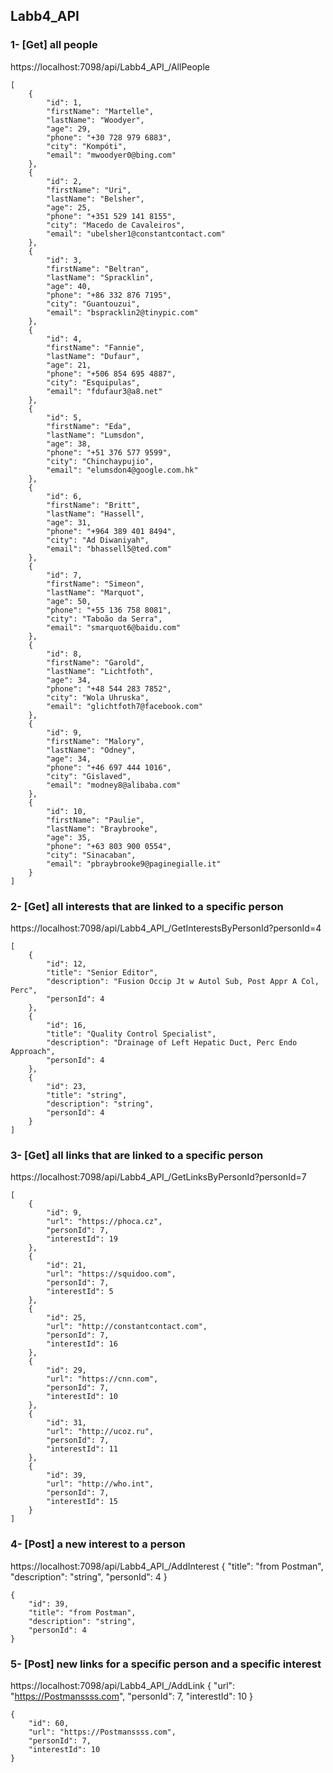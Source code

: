 ## Labb4_API

### 1- [Get] all people
https://localhost:7098/api/Labb4_API_/AllPeople
```
[
    {
        "id": 1,
        "firstName": "Martelle",
        "lastName": "Woodyer",
        "age": 29,
        "phone": "+30 728 979 6883",
        "city": "Kompóti",
        "email": "mwoodyer0@bing.com"
    },
    {
        "id": 2,
        "firstName": "Uri",
        "lastName": "Belsher",
        "age": 25,
        "phone": "+351 529 141 8155",
        "city": "Macedo de Cavaleiros",
        "email": "ubelsher1@constantcontact.com"
    },
    {
        "id": 3,
        "firstName": "Beltran",
        "lastName": "Spracklin",
        "age": 40,
        "phone": "+86 332 876 7195",
        "city": "Guantouzui",
        "email": "bspracklin2@tinypic.com"
    },
    {
        "id": 4,
        "firstName": "Fannie",
        "lastName": "Dufaur",
        "age": 21,
        "phone": "+506 854 695 4887",
        "city": "Esquipulas",
        "email": "fdufaur3@a8.net"
    },
    {
        "id": 5,
        "firstName": "Eda",
        "lastName": "Lumsdon",
        "age": 38,
        "phone": "+51 376 577 9599",
        "city": "Chinchaypujio",
        "email": "elumsdon4@google.com.hk"
    },
    {
        "id": 6,
        "firstName": "Britt",
        "lastName": "Hassell",
        "age": 31,
        "phone": "+964 389 401 8494",
        "city": "Ad Diwaniyah",
        "email": "bhassell5@ted.com"
    },
    {
        "id": 7,
        "firstName": "Simeon",
        "lastName": "Marquot",
        "age": 50,
        "phone": "+55 136 758 8081",
        "city": "Taboão da Serra",
        "email": "smarquot6@baidu.com"
    },
    {
        "id": 8,
        "firstName": "Garold",
        "lastName": "Lichtfoth",
        "age": 34,
        "phone": "+48 544 283 7852",
        "city": "Wola Uhruska",
        "email": "glichtfoth7@facebook.com"
    },
    {
        "id": 9,
        "firstName": "Malory",
        "lastName": "Odney",
        "age": 34,
        "phone": "+46 697 444 1016",
        "city": "Gislaved",
        "email": "modney8@alibaba.com"
    },
    {
        "id": 10,
        "firstName": "Paulie",
        "lastName": "Braybrooke",
        "age": 35,
        "phone": "+63 803 900 0554",
        "city": "Sinacaban",
        "email": "pbraybrooke9@paginegialle.it"
    }
]

```

### 2- [Get] all interests that are linked to a specific person 
https://localhost:7098/api/Labb4_API_/GetInterestsByPersonId?personId=4 
```
[
    {
        "id": 12,
        "title": "Senior Editor",
        "description": "Fusion Occip Jt w Autol Sub, Post Appr A Col, Perc",
        "personId": 4
    },
    {
        "id": 16,
        "title": "Quality Control Specialist",
        "description": "Drainage of Left Hepatic Duct, Perc Endo Approach",
        "personId": 4
    },
    {
        "id": 23,
        "title": "string",
        "description": "string",
        "personId": 4
    }
]
```
### 3- [Get] all links that are linked to a specific person
https://localhost:7098/api/Labb4_API_/GetLinksByPersonId?personId=7
```
[
    {
        "id": 9,
        "url": "https://phoca.cz",
        "personId": 7,
        "interestId": 19
    },
    {
        "id": 21,
        "url": "https://squidoo.com",
        "personId": 7,
        "interestId": 5
    },
    {
        "id": 25,
        "url": "http://constantcontact.com",
        "personId": 7,
        "interestId": 16
    },
    {
        "id": 29,
        "url": "https://cnn.com",
        "personId": 7,
        "interestId": 10
    },
    {
        "id": 31,
        "url": "http://ucoz.ru",
        "personId": 7,
        "interestId": 11
    },
    {
        "id": 39,
        "url": "http://who.int",
        "personId": 7,
        "interestId": 15
    }
]
```
### 4- [Post] a new interest to a person
https://localhost:7098/api/Labb4_API_/AddInterest
{
  "title": "from Postman",
  "description": "string",
  "personId": 4
}
```
{
    "id": 39,
    "title": "from Postman",
    "description": "string",
    "personId": 4
}
```
### 5- [Post] new links for a specific person and a specific interest
https://localhost:7098/api/Labb4_API_/AddLink
{
    "url": "https://Postmanssss.com",
    "personId": 7,
    "interestId": 10
}
```
{
    "id": 60,
    "url": "https://Postmanssss.com",
    "personId": 7,
    "interestId": 10
}
```

